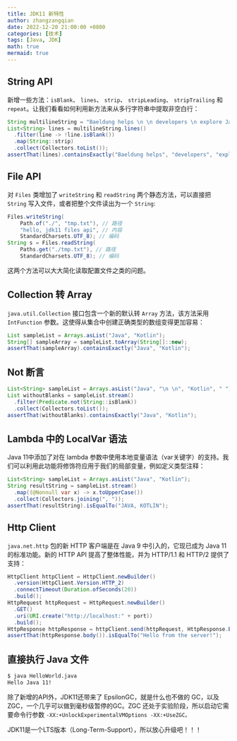 ```yaml
---
title: JDK11 新特性
author: zhangzangqian
date: 2022-12-20 21:00:00 +0800
categories: [技术]
tags: [Java, JDK]
math: true
mermaid: true
---
```


## String API

新增一些方法：`isBlank`、 `lines`、 `strip`、 `stripLeading`、 `stripTrailing` 和 `repeat`。让我们看看如何利用新方法来从多行字符串中提取非空白行：

```java
String multilineString = "Baeldung helps \n \n developers \n explore Java.";
List<String> lines = multilineString.lines()
  .filter(line -> !line.isBlank())
  .map(String::strip)
  .collect(Collectors.toList());
assertThat(lines).containsExactly("Baeldung helps", "developers", "explore Java.");
```

## File API

对 `Files` 类增加了 `writeString` 和 `readString` 两个静态方法，可以直接把 `String` 写入文件，或者把整个文件读出为一个 `String`:
```java
Files.writeString(
    Path.of("./", "tmp.txt"), // 路径
    "hello, jdk11 files api", // 内容
    StandardCharsets.UTF_8); // 编码
String s = Files.readString(
    Paths.get("./tmp.txt"), // 路径
    StandardCharsets.UTF_8); // 编码
```
这两个方法可以大大简化读取配置文件之类的问题。

## Collection 转 Array

`java.util.Collection` 接口包含一个新的默认转 `Array` 方法，该方法采用 `IntFunction` 参数。这使得从集合中创建正确类型的数组变得更加容易：

```java
List sampleList = Arrays.asList("Java", "Kotlin");
String[] sampleArray = sampleList.toArray(String[]::new);
assertThat(sampleArray).containsExactly("Java", "Kotlin");
```

## Not 断言

```java
List<String> sampleList = Arrays.asList("Java", "\n \n", "Kotlin", " ");
List withoutBlanks = sampleList.stream()
  .filter(Predicate.not(String::isBlank))
  .collect(Collectors.toList());
assertThat(withoutBlanks).containsExactly("Java", "Kotlin");
```
## Lambda 中的 LocalVar 语法

Java 11中添加了对在 lambda 参数中使用本地变量语法（var关键字）的支持。我们可以利用此功能将修饰符应用于我们的局部变量，例如定义类型注释：

```java
List<String> sampleList = Arrays.asList("Java", "Kotlin");
String resultString = sampleList.stream()
  .map((@Nonnull var x) -> x.toUpperCase())
  .collect(Collectors.joining(", "));
assertThat(resultString).isEqualTo("JAVA, KOTLIN");
```

## Http Client

`java.net.http` 包的新 HTTP 客户端是在 Java 9 中引入的，它现已成为 Java 11 的标准功能。新的 HTTP API 提高了整体性能，并为 HTTP/1.1 和 HTTP/2 提供了支持：

```java
HttpClient httpClient = HttpClient.newBuilder()
  .version(HttpClient.Version.HTTP_2)
  .connectTimeout(Duration.ofSeconds(20))
  .build();
HttpRequest httpRequest = HttpRequest.newBuilder()
  .GET()
  .uri(URI.create("http://localhost:" + port))
  .build();
HttpResponse httpResponse = httpClient.send(httpRequest, HttpResponse.BodyHandlers.ofString());
assertThat(httpResponse.body()).isEqualTo("Hello from the server!");
```

## 直接执行 Java 文件

```bash
$ java HelloWorld.java
Hello Java 11!
```

除了新增的API外，JDK11还带来了 EpsilonGC，就是什么也不做的 GC，以及 ZGC，一个几乎可以做到毫秒级暂停的GC。ZGC 还处于实验阶段，所以启动它需要命令行参数 `-XX:+UnlockExperimentalVMOptions -XX:+UseZGC。`

JDK11是一个LTS版本（Long-Term-Support），所以放心升级吧！！！
